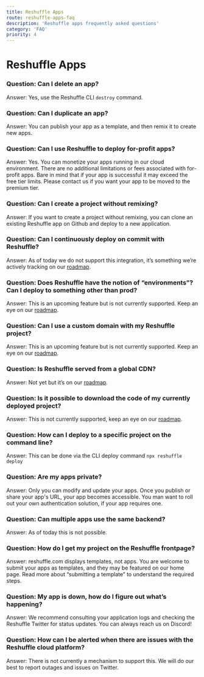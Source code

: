 ```yaml
---
title: Reshuffle Apps
route: reshuffle-apps-faq
description: 'Reshuffle apps frequently asked questions'
category: 'FAQ'
priority: 4
---
```


# Reshuffle Apps

### Question: Can I delete an app?

Answer: Yes, use the Reshuffle CLI `destroy` command.

### Question: Can I duplicate an app?

Answer: You can publish your app as a template, and then remix it to create new apps.

### Question: Can I use Reshuffle to deploy for-profit apps?

Answer: Yes. You can monetize your apps running in our cloud environment. There are no additional limitations or fees associated with for-profit apps. Bare in mind that if your app is successful it may exceed the free tier limits. Please contact us if you want your app to be moved to the premium tier.

### Question: Can I create a project without remixing?

Answer: If you want to create a project without remixing, you can clone an existing Reshuffle app on Github and deploy to a new application.

### Question: Can I continuously deploy on commit with Reshuffle?

Answer: As of today we do not support this integration, it’s something we’re actively tracking on our [roadmap](https://trello.com/b/e4Hfp3cB/public-roadmap).

### Question: Does Reshuffle have the notion of “environments”? Can I deploy to something other than prod? 

Answer: This is an upcoming feature but is not currently supported. Keep an eye on our [roadmap](https://trello.com/b/e4Hfp3cB/public-roadmap).

### Question: Can I use a custom domain with my Reshuffle project?

Answer: This is an upcoming feature but is not currently supported. Keep an eye on our [roadmap](https://trello.com/b/e4Hfp3cB/public-roadmap).

### Question: Is Reshuffle served from a global CDN?

Answer: Not yet but it’s on our [roadmap](https://trello.com/b/e4Hfp3cB/public-roadmap).

### Question: Is it possible to download the code of my currently deployed project?

Answer: This is not currently supported, keep an eye on our [roadmap](https://trello.com/b/e4Hfp3cB/public-roadmap).

### Question: How can I deploy to a specific project on the command line?

Answer: This can be done via the CLI deploy command `npx reshuffle deploy`

### Question: Are my apps private?

Answer: Only you can modify and update your apps. Once you publish or share your app's URL, your app becomes accessible. You man want to roll out your own authentication solution, if your app requires one.

### Question: Can multiple apps use the same backend?

Answer: As of today this is not possible.

### Question: How do I get my project on the Reshuffle frontpage?

Answer: reshuffle.com displays templates, not apps. You are welcome to submit your apps as templates, and they may be featured on our home page. Read more about “submitting a template”  to understand the required steps.

### Question: My app is down, how do I figure out what’s happening?

Answer: We recommend consulting your application logs and checking the Reshuffle Twitter for status updates. You can always reach us on Discord!

### Question: How can I be alerted when there are issues with the Reshuffle cloud platform?

Answer: There is not currently a mechanism to support this. We will do our best to report outages and issues on Twitter.
